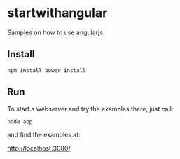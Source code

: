 startwithangular
================

Samples on how to use angularjs.

Install
-------

``
npm install
bower install
``

Run
---

To start a webserver and try the examples there, just call:

``
node app
``

and find the examples at:

[http://localhost:3000/](http://localhost:3000/)


